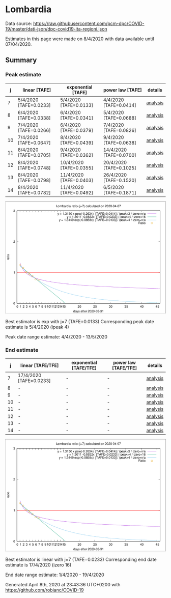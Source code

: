 # Lombardia


Data source: https://raw.githubusercontent.com/pcm-dpc/COVID-19/master/dati-json/dpc-covid19-ita-regioni.json

Estimates in this page were made on 8/4/2020 with data available until 07/04/2020.


## Summary 

### Peak estimate 
|j|linear [TAFE]|exponential [TAFE]|power law [TAFE]|details|
|---|----|-----------|---------|-------|
|7|5/4/2020 [TAFE=0.0233]|5/4/2020 [TAFE=0.0133]|4/4/2020 [TAFE=0.0414]|[analysis](COVID-19_lombardia_j7_2020-04-07.md)|
|8|6/4/2020 [TAFE=0.0338]|6/4/2020 [TAFE=0.0341]|5/4/2020 [TAFE=0.0688]|[analysis](COVID-19_lombardia_j8_2020-04-07.md)|
|9|7/4/2020 [TAFE=0.0266]|6/4/2020 [TAFE=0.0379]|7/4/2020 [TAFE=0.0826]|[analysis](COVID-19_lombardia_j9_2020-04-07.md)|
|10|7/4/2020 [TAFE=0.0647]|8/4/2020 [TAFE=0.0439]|9/4/2020 [TAFE=0.0638]|[analysis](COVID-19_lombardia_j10_2020-04-07.md)|
|11|8/4/2020 [TAFE=0.0705]|9/4/2020 [TAFE=0.0362]|14/4/2020 [TAFE=0.0700]|[analysis](COVID-19_lombardia_j11_2020-04-07.md)|
|12|8/4/2020 [TAFE=0.0748]|10/4/2020 [TAFE=0.0355]|20/4/2020 [TAFE=0.1025]|[analysis](COVID-19_lombardia_j12_2020-04-07.md)|
|13|8/4/2020 [TAFE=0.0798]|11/4/2020 [TAFE=0.0403]|26/4/2020 [TAFE=0.1520]|[analysis](COVID-19_lombardia_j13_2020-04-07.md)|
|14|8/4/2020 [TAFE=0.0782]|11/4/2020 [TAFE=0.0492]|6/5/2020 [TAFE=0.1871]|[analysis](COVID-19_lombardia_j14_2020-04-07.md)|

![best peak estimate](COVID-19_lombardia_j7_2020-04-07.png)

Best estimator is exp with j=7 (TAFE=0.0133)
Corresponding peak date estimate is 5/4/2020 (ipeak 4)


Peak date range estimate: 4/4/2020 - 13/5/2020

### End estimate 
|j|linear [TAFE/TFE]|exponential [TAFE/TFE]|power law [TAFE/TFE]|details|
|---|----|-----------|---------|-------|
|7|17/4/2020 [TAFE=0.0233]|-|-|[analysis](COVID-19_lombardia_j7_2020-04-07.md)|
|8|-|-|-|[analysis](COVID-19_lombardia_j8_2020-04-07.md)|
|9|-|-|-|[analysis](COVID-19_lombardia_j9_2020-04-07.md)|
|10|-|-|-|[analysis](COVID-19_lombardia_j10_2020-04-07.md)|
|11|-|-|-|[analysis](COVID-19_lombardia_j11_2020-04-07.md)|
|12|-|-|-|[analysis](COVID-19_lombardia_j12_2020-04-07.md)|
|13|-|-|-|[analysis](COVID-19_lombardia_j13_2020-04-07.md)|
|14|-|-|-|[analysis](COVID-19_lombardia_j14_2020-04-07.md)|

![best zero estimate](COVID-19_lombardia_j7_2020-04-07.png)

Best estimator is linear with j=7 (TAFE=0.0233)
Corresponding end date estimate is 17/4/2020 (izero 16)


End date range estimate: 1/4/2020 - 19/4/2020

Generated April 8th, 2020 at 23:43:36 UTC+0200 with https://github.com/robianc/COVID-19
